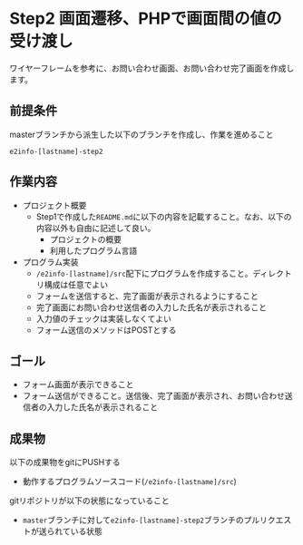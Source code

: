 # Step2 画面遷移、PHPで画面間の値の受け渡し

ワイヤーフレームを参考に、お問い合わせ画面、お問い合わせ完了画面を作成します。

## 前提条件

masterブランチから派生した以下のブランチを作成し、作業を進めること
```
e2info-[lastname]-step2
```

## 作業内容

* プロジェクト概要
    * Step1で作成した```README.md```に以下の内容を記載すること。なお、以下の内容以外も自由に記述して良い。
        * プロジェクトの概要
        * 利用したプログラム言語
* プログラム実装
    * ```/e2info-[lastname]/src```配下にプログラムを作成すること。ディレクトリ構成は任意でよい
    * フォームを送信すると、完了画面が表示されるようにすること
    * 完了画面にお問い合わせ送信者の入力した氏名が表示されること
    * 入力値のチェックは実装しなくてよい
    * フォーム送信のメソッドはPOSTとする

## ゴール

* フォーム画面が表示できること
* フォーム送信ができること。送信後、完了画面が表示され、お問い合わせ送信者の入力した氏名が表示されること

## 成果物

以下の成果物をgitにPUSHする

* 動作するプログラムソースコード(```/e2info-[lastname]/src```)

gitリポジトリが以下の状態になっていること

* ```master```ブランチに対して```e2info-[lastname]-step2```ブランチのプルリクエストが送られている状態